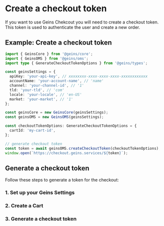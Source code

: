 # Create a checkout token

If you want to use Geins Chekcout you will need to create a checkout token. This token is used to authenticate the user and create a new order.

## Example: Create a checkout token

```typescript
import { GeinsCore } from '@geins/core';
import { GeinsOMS } from '@geins/oms';
import type { GenerateCheckoutTokenOptions } from '@geins/types';

const geinsSettings = {
  apiKey: 'your-api-key', // xxxxxxxx-xxxx-xxxx-xxxx-xxxxxxxxxxxx
  accountName: 'your-account-name', // 'name'
  channel: 'your-channel-id', // '1'
  tld: 'your-tld', // 'com'
  locale: 'your-locale', // 'en-US'
  market: 'your-market', // '1'
};

const geinsCore = new GeinsCore(geinsSettings);
const geinsOMS = new GeinsOMS(geinsSettings);

const checkoutTokenOptions: GenerateCheckoutTokenOptions = {
  cartId: 'my-cart-id',
};

// generate checkout token
const token = await geinsOMS.createCheckoutToken(checkoutTokenOptions);
window.open(`https://checkout.geins.services/${token}`);
```

## Generate a checkout token

Follow these steps to generate a token for the checkout:

### 1. Set up your Geins Settings

<GeinsToggle margin-top="20px">
    <template #trigger>
        <GeinsStatus />
    </template>
    <GeinsSettingsForm />
</GeinsToggle>

### 2. Create a Cart

<GeinsToggle margin-top="20px">
    <template #trigger>
        <GeinsStatus for="geins-cart" name="Geins cart" />
    </template>
    <GeinsCartForm />
</GeinsToggle>

### 3. Generate a checkout token

<CheckoutTokenGenerator />
